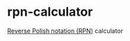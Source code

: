 # rpn-calculator
[Reverse Polish notation (RPN)](https://en.wikipedia.org/wiki/Reverse_Polish_notation) calculator

